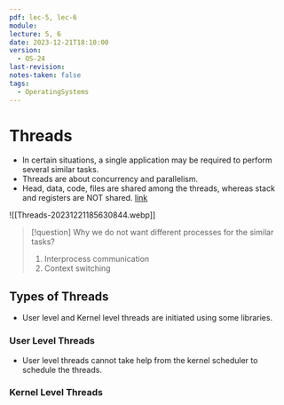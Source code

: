 ```yaml
---
pdf: lec-5, lec-6
module: 
lecture: 5, 6
date: 2023-12-21T18:10:00
version:
  - OS-24
last-revision: 
notes-taken: false
tags:
  - OperatingSystems
---
```

# Threads
- In certain situations, a single application may be required to perform several similar tasks.
- Threads are about concurrency and parallelism.
- Head, data, code, files are shared among the threads, whereas stack and registers are NOT shared. [link](https://stackoverflow.com/questions/1762418/what-resources-are-shared-between-threads)

![[Threads-20231221185630844.webp]]


> [!question] 
> Why we do not want different processes for the similar tasks?
> 1. Interprocess communication
> 2. Context switching


## Types of Threads

- User level and Kernel level threads are initiated using some libraries.

### User Level Threads
- User level threads cannot take help from the kernel scheduler to schedule the threads.

### Kernel Level Threads
